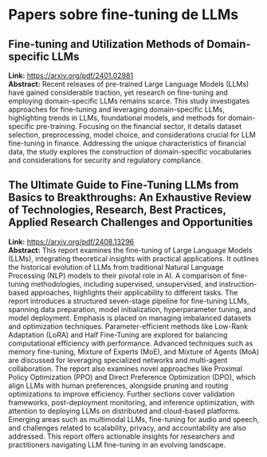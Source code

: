# Papers sobre fine-tuning de LLMs

## Fine-tuning and Utilization Methods of Domain-specific LLMs

**Link:** https://arxiv.org/pdf/2401.02981
<br>
**Abstract:**
Recent releases of pre-trained Large Language Models (LLMs) have gained considerable traction, yet research on fine-tuning and employing domain-specific LLMs remains scarce. This study investigates approaches for fine-tuning and leveraging domain-specific LLMs, highlighting trends in LLMs, foundational models, and methods for domain-specific pre-training. Focusing on the financial sector, it details dataset selection, preprocessing, model choice, and considerations crucial for LLM fine-tuning in finance. Addressing the unique characteristics of financial data, the study explores the construction of domain-specific vocabularies and considerations for security and regulatory compliance.


## The Ultimate Guide to Fine-Tuning LLMs from Basics to Breakthroughs: An Exhaustive Review of Technologies, Research, Best Practices, Applied Research Challenges and Opportunities

**Link:** https://arxiv.org/pdf/2408.13296
<br>
**Abstract:**
This report examines the fine-tuning of Large Language Models (LLMs), integrating theoretical insights with practical applications. It outlines the historical evolution of LLMs from traditional Natural Language Processing (NLP) models to their pivotal role in AI. A comparison of fine-tuning methodologies, including supervised, unsupervised, and instruction-based approaches, highlights their applicability to different tasks. The report introduces a structured seven-stage pipeline for fine-tuning LLMs, spanning data preparation, model initialization, hyperparameter tuning, and model deployment. Emphasis is placed on managing imbalanced datasets and optimization techniques. Parameter-efficient methods like Low-Rank Adaptation (LoRA) and Half Fine-Tuning are explored for balancing computational efficiency with performance. Advanced techniques such as memory fine-tuning, Mixture of Experts (MoE), and Mixture of Agents (MoA) are discussed for leveraging specialized networks and multi-agent collaboration. The report also examines novel approaches like Proximal Policy Optimization (PPO) and Direct Preference Optimization (DPO), which align LLMs with human preferences, alongside pruning and routing optimizations to improve efficiency. Further sections cover validation frameworks, post-deployment monitoring, and inference optimization, with attention to deploying LLMs on distributed and cloud-based platforms. Emerging areas such as multimodal LLMs, fine-tuning for audio and speech, and challenges related to scalability, privacy, and accountability are also addressed. This report offers actionable insights for researchers and practitioners navigating LLM fine-tuning in an evolving landscape.
